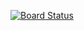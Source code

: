 [![Board Status](https://dev.azure.com/lupollm/76ee7d7b-c33c-425e-ac98-faec0f6569f1/b1696bc0-ce90-4e0a-b0af-f9ea775212de/_apis/work/boardbadge/eb67f83f-e17a-4047-9ace-5ed96b0fd25b)](https://dev.azure.com/lupollm/76ee7d7b-c33c-425e-ac98-faec0f6569f1/_boards/board/t/b1696bc0-ce90-4e0a-b0af-f9ea775212de/Microsoft.RequirementCategory)